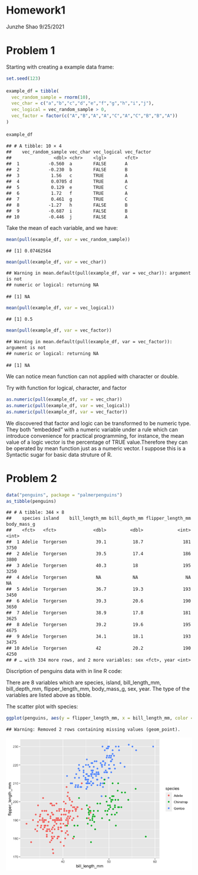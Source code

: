 Homework1
================
Junzhe Shao
9/25/2021

# Problem 1

Starting with creating a example data frame:

``` r
set.seed(123)

example_df = tibble(
  vec_random_sample = rnorm(10),
  vec_char = c("a","b","c","d","e","f","g","h","i","j"),
  vec_logical = vec_random_sample > 0,
  vec_factor = factor(c("A","B","A","A","C","A","C","B","B","A"))
)

example_df
```

    ## # A tibble: 10 × 4
    ##    vec_random_sample vec_char vec_logical vec_factor
    ##                <dbl> <chr>    <lgl>       <fct>     
    ##  1           -0.560  a        FALSE       A         
    ##  2           -0.230  b        FALSE       B         
    ##  3            1.56   c        TRUE        A         
    ##  4            0.0705 d        TRUE        A         
    ##  5            0.129  e        TRUE        C         
    ##  6            1.72   f        TRUE        A         
    ##  7            0.461  g        TRUE        C         
    ##  8           -1.27   h        FALSE       B         
    ##  9           -0.687  i        FALSE       B         
    ## 10           -0.446  j        FALSE       A

Take the mean of each variable, and we have:

``` r
mean(pull(example_df, var = vec_random_sample))
```

    ## [1] 0.07462564

``` r
mean(pull(example_df, var = vec_char))
```

    ## Warning in mean.default(pull(example_df, var = vec_char)): argument is not
    ## numeric or logical: returning NA

    ## [1] NA

``` r
mean(pull(example_df, var = vec_logical))
```

    ## [1] 0.5

``` r
mean(pull(example_df, var = vec_factor))
```

    ## Warning in mean.default(pull(example_df, var = vec_factor)): argument is not
    ## numeric or logical: returning NA

    ## [1] NA

We can notice mean function can not applied with character or double.

Try with function for logical, character, and factor

``` r
as.numeric(pull(example_df, var = vec_char))
as.numeric(pull(example_df, var = vec_logical))
as.numeric(pull(example_df, var = vec_factor))
```

We discovered that factor and logic can be transformed to be numeric
type. They both “embedded” with a numeric variable under a rule which
can introduce convenience for practical programming, for instance, the
mean value of a logic vector is the percentage of TRUE value.Therefore
they can be operated by mean function just as a numeric vector. I
suppose this is a Syntactic sugar for basic data struture of R.

# Problem 2

``` r
data("penguins", package = "palmerpenguins")
as_tibble(penguins)
```

    ## # A tibble: 344 × 8
    ##    species island    bill_length_mm bill_depth_mm flipper_length_mm body_mass_g
    ##    <fct>   <fct>              <dbl>         <dbl>             <int>       <int>
    ##  1 Adelie  Torgersen           39.1          18.7               181        3750
    ##  2 Adelie  Torgersen           39.5          17.4               186        3800
    ##  3 Adelie  Torgersen           40.3          18                 195        3250
    ##  4 Adelie  Torgersen           NA            NA                  NA          NA
    ##  5 Adelie  Torgersen           36.7          19.3               193        3450
    ##  6 Adelie  Torgersen           39.3          20.6               190        3650
    ##  7 Adelie  Torgersen           38.9          17.8               181        3625
    ##  8 Adelie  Torgersen           39.2          19.6               195        4675
    ##  9 Adelie  Torgersen           34.1          18.1               193        3475
    ## 10 Adelie  Torgersen           42            20.2               190        4250
    ## # … with 334 more rows, and 2 more variables: sex <fct>, year <int>

Discription of penguins data with in line R code:

There are 8 variables which are species, island, bill\_length\_mm,
bill\_depth\_mm, flipper\_length\_mm, body\_mass\_g, sex, year. The type
of the variables are listed above as tibble.

The scatter plot with species:

``` r
ggplot(penguins, aes(y = flipper_length_mm, x = bill_length_mm, color = species)) + geom_point()
```

    ## Warning: Removed 2 rows containing missing values (geom_point).

![](p8105_hw1_js5959_files/figure-gfm/unnamed-chunk-4-1.png)<!-- -->
